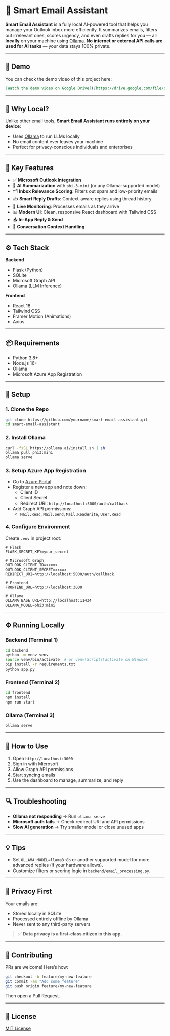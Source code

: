# 📧 Smart Email Assistant

**Smart Email Assistant** is a fully local AI-powered tool that helps you manage your Outlook inbox more efficiently. It summarizes emails, filters out irrelevant ones, scores urgency, and even drafts replies for you — all **locally** on your machine using [Ollama](https://ollama.ai/). **No internet or external API calls are used for AI tasks** — your data stays 100% private.

---

## 🎥 Demo

You can check the demo video of this project here:

```markdown
[Watch the demo video on Google Drive]([https://drive.google.com/file/d/FILE_ID/view](https://drive.google.com/drive/folders/1YWAP6Ytd4UMt-jveZq9M1BHgpgqEo0iY?usp=sharing))
```

---

## 🔑 Why Local?

Unlike other email tools, **Smart Email Assistant runs entirely on your device**:
- Uses [Ollama](https://ollama.ai/) to run LLMs locally
- No email content ever leaves your machine
- Perfect for privacy-conscious individuals and enterprises

---

## 🚀 Key Features

- ✅ **Microsoft Outlook Integration**  
- 🧠 **AI Summarization** with `phi-3-mini` (or any Ollama-supported model)  
- 🗂️ **Inbox Relevance Scoring**: Filters out spam and low-priority emails  
- ✍️ **Smart Reply Drafts**: Context-aware replies using thread history  
- 🔁 **Live Monitoring**: Processes emails as they arrive  
- 📊 **Modern UI**: Clean, responsive React dashboard with Tailwind CSS  
- 📤 **In-App Reply & Send**  
- 🧵 **Conversation Context Handling**

---

## ⚙️ Tech Stack

**Backend**
- Flask (Python)
- SQLite
- Microsoft Graph API
- Ollama (LLM Inference)

**Frontend**
- React 18
- Tailwind CSS
- Framer Motion (Animations)
- Axios

---

## 📦 Requirements

- Python 3.8+
- Node.js 16+
- Ollama
- Microsoft Azure App Registration

---

## 🧪 Setup

### 1. Clone the Repo

```bash
git clone https://github.com/yourname/smart-email-assistant.git
cd smart-email-assistant
```

### 2. Install Ollama

```bash
curl -fsSL https://ollama.ai/install.sh | sh
ollama pull phi3:mini
ollama serve
```

### 3. Setup Azure App Registration

- Go to [Azure Portal](https://portal.azure.com)
- Register a new app and note down:
  - Client ID
  - Client Secret
  - Redirect URI: `http://localhost:5000/auth/callback`
- Add Graph API permissions:
  - `Mail.Read`, `Mail.Send`, `Mail.ReadWrite`, `User.Read`

### 4. Configure Environment

Create `.env` in project root:

```env
# Flask
FLASK_SECRET_KEY=your_secret

# Microsoft Graph
OUTLOOK_CLIENT_ID=xxxxx
OUTLOOK_CLIENT_SECRET=xxxxx
REDIRECT_URI=http://localhost:5000/auth/callback

# Frontend
FRONTEND_URL=http://localhost:3000

# Ollama
OLLAMA_BASE_URL=http://localhost:11434
OLLAMA_MODEL=phi3:mini
```

---

## ⚙️ Running Locally

### Backend (Terminal 1)

```bash
cd backend
python -m venv venv
source venv/bin/activate  # or venv\Scripts\activate on Windows
pip install -r requirements.txt
python app.py
```

### Frontend (Terminal 2)

```bash
cd frontend
npm install
npm run start
```

### Ollama (Terminal 3)

```bash
ollama serve
```

---

## 🧭 How to Use

1. Open `http://localhost:3000`
2. Sign in with Microsoft
3. Allow Graph API permissions
4. Start syncing emails
5. Use the dashboard to manage, summarize, and reply

---

## 🔍 Troubleshooting

- **Ollama not responding** → Run `ollama serve`
- **Microsoft auth fails** → Check redirect URI and API permissions
- **Slow AI generation** → Try smaller model or close unused apps

---

## 💡 Tips

- Set `OLLAMA_MODEL=llama3:8b` or another supported model for more advanced replies (if your hardware allows).
- Customize filters or scoring logic in `backend/email_processing.py`.

---

## 🔐 Privacy First

Your emails are:
- Stored locally in SQLite
- Processed entirely offline by Ollama
- Never sent to any third-party servers

> ✅ **Data privacy is a first-class citizen in this app.**

---

## 🧩 Contributing

PRs are welcome! Here’s how:

```bash
git checkout -b feature/my-new-feature
git commit -am "Add some feature"
git push origin feature/my-new-feature
```

Then open a Pull Request.

---

## 📄 License

[MIT License](LICENSE)
